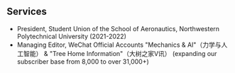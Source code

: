 ## Services

<ul style="margin:0 0 5px;">
  <li><autocolor>President, Student Union of the School of Aeronautics, Northwestern Polytechnical University (2021-2022)</autocolor></li>
  <li><autocolor>Managing Editor, WeChat Official Accounts "Mechanics & AI"（力学与人工智能） & "Tree Home Information"（大树之家V讯） (expanding our subscriber base from 8,000 to over 31,000+) </autocolor></li>
</ul>

